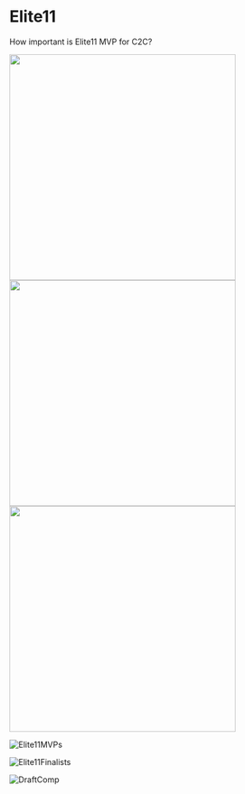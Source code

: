 # Elite11
How important is Elite11 MVP for C2C?

<img src="https://github.com/jjparker34/Elite11/assets/123410317/7993536b-7f05-48da-b45a-3dcfc98e72fc" width="400" height="400">
<img src="https://github.com/jjparker34/Elite11/assets/123410317/123410317/6c64c9c4-15e8-4ad4-b046-0cb523ebe0d6" width="400" height="400">
<img src="https://github.com/jjparker34/Elite11/assets/123410317/f2a96409-9581-42bd-ba8a-6b6ae9c8d0d5" width="400" height="400">

![Elite11MVPs](https://github.com/jjparker34/Elite11/assets/123410317/7993536b-7f05-48da-b45a-3dcfc98e72fc)

![Elite11Finalists](https://github.com/jjparker34/Elite11/assets/123410317/6c64c9c4-15e8-4ad4-b046-0cb523ebe0d6)

![DraftComp](https://github.com/jjparker34/Elite11/assets/123410317/f2a96409-9581-42bd-ba8a-6b6ae9c8d0d5)
